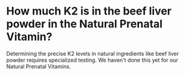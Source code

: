 # How much K2 is in the beef liver powder in the Natural Prenatal Vitamin?

Determining the precise K2 levels in natural ingredients like beef liver powder requires specialized testing. We haven't done this yet for our Natural Prenatal Vitamins.